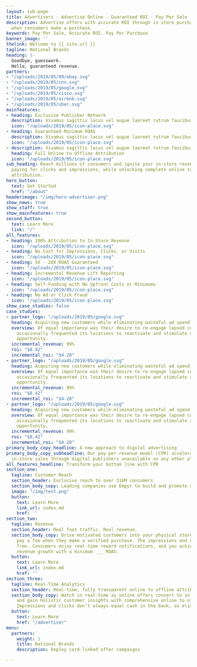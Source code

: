 ```yaml
---
layout: sub-page
title: Advertisers - Advertise Online - Guaranteed ROI - Pay Per Sale
description: Advertise offers with accurate ROI through in store purchases. Pay only
  when consumers make a purchase.
keywords: Pay Per Sale, Accurate ROI, Pay Per Purchase
banner_image: ''
thelink: Welcome to {{ site.url }}
tagline: National Brands
heading: |-
  Goodbye, guesswork.
  Hello, guaranteed revenue.
partners:
- "/uploads/2019/05/09/ebay.svg"
- "/uploads/2019/05/cnn.svg"
- "/uploads/2019/05/google.svg"
- "/uploads/2019/05/cisco.svg"
- "/uploads/2019/05/airbnb.svg"
- "/uploads/2019/05/uber.svg"
mainfeatures:
- heading: Exclusive Publisher Network
  description: Vivamus sagittis lacus vel augue laoreet rutrum faucibus dolor auctor.
  icon: "/uploads/2019/05/icon-place.svg"
- heading: Guaranteed Minimum ROAS
  description: Vivamus sagittis lacus vel augue laoreet rutrum faucibus dolor auctor.
  icon: "/uploads/2019/05/icon-place.svg"
- description: Vivamus sagittis lacus vel augue laoreet rutrum faucibus dolor auctor.
  heading: Full Online to Offline Attribution
  icon: "/uploads/2019/05/icon-place.svg"
sub_heading: Reach millions of consumers and ignite your in-store revenue without
  paying for clicks and impressions, while unlocking complete online to offline sales
  attribution.
hero_button:
  text: Get Started
  href: "/about"
headerimage: "/img/hero-advertiser.png"
show_news: true
show_staff: true
show_mainfeatures: true
second_button:
  text: Learn More
  link: "/"
all_features:
- heading: 100% Attribution to In-Store Revenue
  icon: "/uploads/2019/05/icon-place.svg"
- heading: No Cost for Impressions, Clicks, or Visits
  icon: "/uploads/2019/05/icon-place.svg"
- heading: 5X - 20X ROAS Guaranteed
  icon: "/uploads/2019/05/icon-place.svg"
- heading: Incremental Revenue Lift Reporting
  icon: "/uploads/2019/05/icon-place.svg"
- heading: Self-Funding with No Upfront Costs or Minimums
  icon: "/uploads/2019/05/icon-place.svg"
- heading: No Ad or Click Fraud
  icon: "/uploads/2019/05/icon-place.svg"
show_case_studies: false
case_studies:
- partner_logo: "/uploads/2019/05/google.svg"
  heading: Acquiring new customers while eliminating wasteful ad spend
  overview: Of equal importance was their desire to re-engage lapsed customers who
    occasionally frequented its locations to reactivate and stimulate additional purchase
    opportunity.
  incremental_revenue: 99%
  roi: "$8.42"
  incremental_roi: "$4.20"
- partner_logo: "/uploads/2019/05/google.svg"
  heading: Acquiring new customers while eliminating wasteful ad spend
  overview: Of equal importance was their desire to re-engage lapsed customers who
    occasionally frequented its locations to reactivate and stimulate additional purchase
    opportunity.
  incremental_revenue: 99%
  roi: "$8.42"
  incremental_roi: "$4.20"
- partner_logo: "/uploads/2019/05/google.svg"
  heading: Acquiring new customers while eliminating wasteful ad spend
  overview: Of equal importance was their desire to re-engage lapsed customers who
    occasionally frequented its locations to reactivate and stimulate additional purchase
    opportunity.
  incremental_revenue: 99%
  roi: "$8.42"
  incremental_roi: "$4.20"
primary_body_copy_headline: A new approach to digital advertising
primary_body_copy_subheadline: Our pay-per-revenue model (CPR) accelerates and tracks
  in-store sales through digital publishers unavailable on any other platform.
all_features_headline: Transform your bottom line with CPR
section_one:
  tagline: Customer Reach
  section_header: Exclusive reach to over 316M consumers
  section_body_copy: Leading companies use Empyr to build and promote customized card-linked offer programs inside their websites and apps, providing rapid exposure to your brand through products people know, trust, and use every day.
  image: "/img/test.png"
  button:
    text: Learn More
    link_url: index.md
    href: ''
section_two:
  tagline: Revenue
  section_header: Real foot traffic. Real revenue.
  section_body_copy: Drive motivated customers into your physical stores and only
    pay a fee when they make a verified purchase. The impressions and clicks? 100%
    free. Consumers enjoy real-time reward notifications, and you achieve guaranteed
    revenue growth with a minimum ___ ROAS.
  button:
    text: Learn More
    link_url: index.md
    href: ''
section_three:
  tagline: Real-Time Analytics
  section_header: Real-time, fully transparent online to offline attribution
  section_body_copy: Watch in real-time as online offers convert to in-store sales
    and gain holistic customer insights with comprehensive online to offline analytics.
    Impressions and clicks don’t always equal cash in the bank, so eliminate the guesswork.
  button:
    text: Learn More
    href: "/advertiser"
menu:
  partners:
    weight: 1
    title: National Brands
    description: Deploy card-linked offer campaigns

---
```

